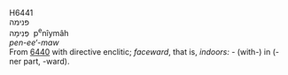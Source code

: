 <body>
  <p>H6441<br>  פּנימה  <br> פְּנִימָה  ‎  p<sup>e</sup>nı̂ymâh  <br><i>pen-ee‘-maw </i><br>From <a href="h6440.htm">6440</a> with directive enclitic; <i>faceward</i>, that is, <i>indoors: - </i>(with-) in (-ner part, -ward).<br></p>
 </body>
